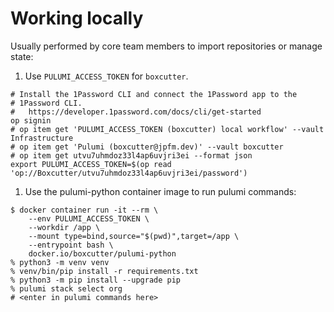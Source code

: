 # Working locally

Usually performed by core team members to import repositories or manage state:

1. Use `PULUMI_ACCESS_TOKEN` for `boxcutter`.

```
# Install the 1Password CLI and connect the 1Password app to the
# 1Password CLI.
#   https://developer.1password.com/docs/cli/get-started
op signin
# op item get 'PULUMI_ACCESS_TOKEN (boxcutter) local workflow' --vault Infrastructure
# op item get 'Pulumi (boxcutter@jpfm.dev)' --vault boxcutter
# op item get utvu7uhmdoz33l4ap6uvjri3ei --format json
export PULUMI_ACCESS_TOKEN=$(op read 'op://Boxcutter/utvu7uhmdoz33l4ap6uvjri3ei/password')
```

1. Use the pulumi-python container image to run pulumi commands:
```
$ docker container run -it --rm \
    --env PULUMI_ACCESS_TOKEN \
    --workdir /app \
    --mount type=bind,source="$(pwd)",target=/app \
    --entrypoint bash \
    docker.io/boxcutter/pulumi-python
% python3 -m venv venv  
% venv/bin/pip install -r requirements.txt
% python3 -m pip install --upgrade pip
% pulumi stack select org
# <enter in pulumi commands here>
```
